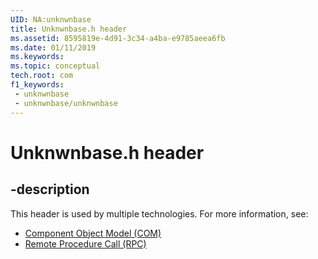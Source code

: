 ```yaml
---
UID: NA:unknwnbase
title: Unknwnbase.h header
ms.assetid: 8595819e-4d91-3c34-a4ba-e9785aeea6fb
ms.date: 01/11/2019
ms.keywords: 
ms.topic: conceptual
tech.root: com
f1_keywords:
 - unknwnbase
 - unknwnbase/unknwnbase
---
```


# Unknwnbase.h header


## -description

This header is used by multiple technologies. For more information, see:

- [Component Object Model (COM)](../_com/index.md)
- [Remote Procedure Call (RPC)](../_rpc/index.md)

